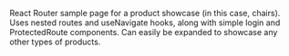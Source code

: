 React Router sample page for a product showcase (in this case, chairs). Uses nested routes and useNavigate hooks, along with simple login and ProtectedRoute components.
Can easily be expanded to showcase any other types of products.